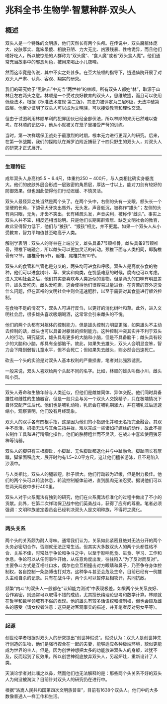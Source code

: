# 兆科全书·生物学·智慧种群·双头人

## 概述

双头人是一个特殊的文明族，他们天然长有两个头颅。在传说中，双头魔躯体庞大、皮肤厚实、蠢笨呆傻、相貌丑陋、力大无比、凶狠残暴、性格诡异，而且他们嗜好吃人，所以被惊恐的人群称为“双头魔”、“食人魔”或者“双头食人魔”。他们通常充当故事中的邪恶角色，被用来喝止小儿夜啼。

然而这毕竟是传说，其中不实之处甚多。在豆大统领的指导下，逍遥仙院开展了对双头人严肃、认真、客观、翔实的研究。

我们的研究始于“黑驴庙”中充当“两世神”的林顺。所有双头人都姓“林”，取源于山林且左右两头之意。林顺是一个受过良好教育的双头人，思维敏捷，而且可以使用低级法术。根据《标准法术度规·第二版》，其法力被评定为三层6级，无法冲破第四层。他至少证明了双头人可以成为文明族，可以接受教育和理性交流。

但由于试图利用林顺牟利的犯罪团伙已经全部伏法，所以林顺的来历已然难以查考。在林顺的记忆中，他从小就被关在笼子里接受严苛的训练。

当时，第一次祥瑞保卫战处于最激烈的时期，根本无力进行更深入的研究。后来，在第一休战期，我们的探险队在瀚罗泊附近捕获了十四只野生的双头人，对双头人的研究才正式展开。

***

### 生理特征

成年双头人身高约5.5 ~ 6.4尺，体重约250 ~ 400斤，与人类相比确实身躯庞大。他们的皮肤外层会形成一层致密的角质层，厚达一寸以上，能对刀剑有较好的防御效果。但也因此使得他们行动迟缓、不慎灵活。

双头人最怪异之处当然是两个头了。在两个头中，右侧的头有一支眼，额头长一个坚硬的长角，下颌骨犬牙突出唇外，无头发，声音低沉，被称作“雄头”；左侧的头有两只眼，无角，牙齿不突出，长有稀疏头发，声音尖利，被称作“雌头”。事实上双头人并不笨，相反还相当聪明。只是他们长期离群索居、缺乏文明社会的教育，故此显得智力低下，他们与“狼孩”、“猴孩”相比，并不更蠢。如果一个双头人从小受教育，智力平均值甚至略高于人类。

解剖学表明：双头人的脊柱在上端分叉，雄头具备7节颈椎骨，雌头具备9节颈椎骨，颈椎下端融合，所以雌头可以更加灵活的转动。颈椎下面与人类相同，即胸椎骨有12节，腰椎骨有5节，骶椎、尾椎共有10节。

双头人的食管和气管也是分叉的，两头均可进食和呼吸。双头人是高度杂食的物种，他们可以进食树叶、草、果实和肉类，在饥饿难忍的时候，腐肉也可以考虑。进入文明社会之后，他们其实更喜欢与人类近似的食物。但是两头的口味有明显差异，雄头爱吃肉，雌头爱吃素，这会使得他们很容易过量进食。在穷苦的野外这没什么问题，但在富裕的文明社会中则会迅速肥胖，以至于需要对其食量进行额外控制。

在食物不足的情况下，双头人可进行反刍，以更好的消化树叶和草。此外，进入文明社会后，很多雄头喜欢吸烟喝酒，这常常会引来雌头的不悦。

他们的两个头都有对躯体的控制能力，但是雄头控制力明显更强，如果雄头不主动去控制的话，雌头也可以具备对躯体的控制能力。这种控制冲突其实并不利于双头人的行动。研究证实，雄头具有更多的大脑和小脑，但是不具备脑干；雌头具有较少的大脑和小脑，却具有全部脑干。故此，如果失去雄头，双头人会明显变笨，智力会下降到弱智儿童水平，但不会死亡；但如果失去雌头，则必然会迅速死亡。

砍去一个头的实验是对双头人基本权利的严重损害，笔者对此强烈谴责。

一般来说，双头人喜欢给两个头起不同的名字。比如，林顺的雄头叫做小川，雌头叫小页。

***

双头人寿命和生殖年龄与人类近似，但他们是雌雄同体、异体交配。他们同时具备雄性和雌性的生殖器官，但是一般只会与另一个双头人交换精子，只在极端情况下自体交配产生后代。他们也是哺乳动物，乳房会在哺乳期涨大，并在哺乳过后迅速缩小。观察表明，他们没有月经现象。

双头人的双手各有四根手指，这是因为他们的小指退化并和无名指完全融合。其双手不灵活，拇指无法与其余三指并拢，难以完成一些诸如拧螺丝的动作，故此不擅长制作工具和进行精细化操作。他们的胳膊粗壮而不灵活，在战斗中喜欢使用狼牙棒等钝器。

双头人的脚只有三根脚趾，小脚趾、无名脚趾都退化并与中趾融合。脚趾间长有厚蹼，脚掌面积庞大，展开时约有1.5~2.0平方尺，这让他们擅长游泳，且不易陷入沙漠中。

与人类相比，双头人的腿较短，肚子很大。他们行动较为迟缓，但是耐力极佳。他们的两个头可以轮流休息，轮流控制躯体前进，直到肌肉无法忍受。据说他们可以在两天两夜中步行400里。

双头人对于火系魔法有独到的研究，他们在火系魔法标准化的过程中做出了不小的贡献。此外，在第二次祥瑞保卫战中他们英勇战斗，获得了应有的尊重。笔者必须强调：文明种族鉴定委员会已经判决双头人是文明种族，不得将之魔化。

***

### 两头关系

两个头的关系颇为耐人寻味。通常我们认为，关系如此紧密且绝对无法分开的两个头务必密切合作，否则就无法正常生活。但其实大多数双头人的两个头都性格不合、关系不佳，时常处于争论和争斗之中，以至于影响觅食、进食、学习、工作和休息。争论可以从任何事件开始，从任意角度出发，往往陷入“为了反对而反对”。主要争斗方式是互相吐口水，偶尔也会互相撞击对方眼睛和鼻子，乃至争夺身体控制权，各自控制一条胳膊击打对方。这种争斗甚至会危及生命，目前已经有一例雄头主动自杀的记录。只有在战斗中，两个头可以暂停互相攻讦，共同抗敌。

频繁“内斗”的双头人一般都在“认知能力测试”中表现极差。如果两个头关系良好、合作紧密，则通常可以取得不错的成绩，尤其擅长纯理论思考和数学计算。林顺就在哲学和数学领域有不俗的表现。他的雄头有较多话语权和控制权，但也会顾及雌头的感受（请女权者注意：这只是对客观事实的描述，并非笔者反对男女平等）。

***

### 起源

创世论学者根据对双头人的研究提出“创世神假说”。假说认为：双头人是创世神先行创造的生物，他们是强行捏合在一起的夫妻，能够适应各种极端环境，貌似更能成为世界的主人。但是，因为创世神想把太多的功能放进双头人的身躯，过犹不及，反而起到了反效果。所以创世神彻底放弃双头人，另起炉灶，重新设计了人类。

天演论学者对此嗤之以鼻，然而他们也无法解释的是：那些两个头关系不好的双头人为何没被淘汰？目前针对双头人的研究仍在进行中。

根据“洛嵩人民共和国第四次文明族普查”，目前有1638个双头人。他们中的大多数像普通人一样工作和生活。